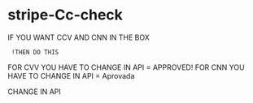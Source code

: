 # stripe-Cc-check

IF YOU WANT CCV AND CNN IN THE BOX 

     !THEN DO THIS


 FOR CVV YOU HAVE TO CHANGE IN API = APPROVED!
 FOR CNN YOU HAVE TO CHANGE IN API = Aprovada


  CHANGE IN API 
